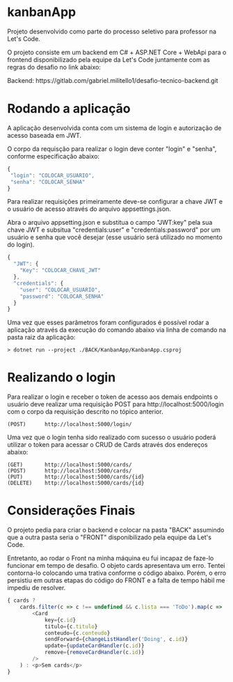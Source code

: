 # kanbanApp

<p> Projeto desenvolvido como parte do processo seletivo para professor na Let's Code. </p>
<p> O projeto consiste em um backend em C# + ASP.NET Core + WebApi para o frontend disponibilizado pela equipe da Let's Code juntamente com as regras do desafio no link abaixo:</p>
Backend: https://gitlab.com/gabriel.militello1/desafio-tecnico-backend.git

# Rodando a aplicação

A aplicação desenvolvida conta com um sistema de login e autorização de acesso baseada em JWT.
<p> O corpo da requisção para realizar o login deve conter "login" e "senha", conforme especificação abaixo:</p>

```javascript
{ 
 "login": "COLOCAR_USUARIO",
 "senha": "COLOCAR_SENHA"
}
```

<p> Para realizar requisições primeiramente deve-se configurar a chave JWT e o usuário de acesso através do arquivo appsettings.json.</p>
<p> Abra o arquivo appsetting.json e substitua o campo "JWT:key" pela sua chave JWT e subsitua "credentials:user" e "credentials:password" por um usuário e senha que você desejar (esse usuário será utilizado no momento do login). </p>

```javascript
{
  "JWT": {
    "Key": "COLOCAR_CHAVE_JWT"
  },
  "credentials": {
    "user": "COLOCAR_USUARIO",
    "password": "COLOCAR_SENHA"
  }
}
```

<p> Uma vez que esses parâmetros foram configurados é possível rodar a aplicação através da execução do comando abaixo via linha de comando na pasta raiz da aplicação:</p>

```console
> dotnet run --project ./BACK/KanbanApp/KanbanApp.csproj

```
# Realizando o login
<p> Para realizar o login e receber o token de acesso aos demais endpoints o usuário deve realizar uma requisição POST para http://localhost:5000/login com o corpo da requisição descrito no tópico anterior. </p>

```
(POST)      http://localhost:5000/login/
```

<p> Uma vez que o login tenha sido realizado com sucesso o usuário poderá utilizar o token para acessar o CRUD de Cards através dos endereços abaixo: </p>

```
(GET)       http://localhost:5000/cards/
(POST)      http://localhost:5000/cards/
(PUT)       http://localhost:5000/cards/{id}
(DELETE)    http://localhost:5000/cards/{id}
```
# Considerações Finais
<p> O projeto pedia para criar o backend e colocar na pasta "BACK" assumindo que a outra pasta seria o "FRONT" disponibilizado pela equipe da Let's Code.</p>
<p> Entretanto, ao rodar o Front na minha máquina eu fui incapaz de faze-lo funcionar em tempo de desafio. O objeto cards apresentava um erro. Tentei contorna-lo colocando uma trativa conforme o código abaixo. Porém, o erro persistiu em outras etapas do código do FRONT e a falta de tempo hábil me impediu de resolver.</p>

```javascript
{ cards ? 
    cards.filter(c => c !== undefined && c.lista === 'ToDo').map(c =>
        <Card
            key={c.id}
            titulo={c.titulo}
            conteudo={c.conteudo}
            sendForward={changeListHandler('Doing', c.id)}
            update={updateCardHandler(c.id)}
            remove={removeCardHandler(c.id)}
        />
    ) : <p>Sem cards</p>
}
```

